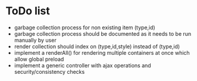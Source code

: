 # ToDo list

 * garbage collection process for non existing item (type,id)
 * garbage collection process should be documented as it needs to be run manually by user
 * render collection should index on (type,id,style) instead of (type,id)
 * implement a renderAll() for rendering multiple containers at once which allow global preload
 * implement a generic controller with ajax operations and security/consistency checks
